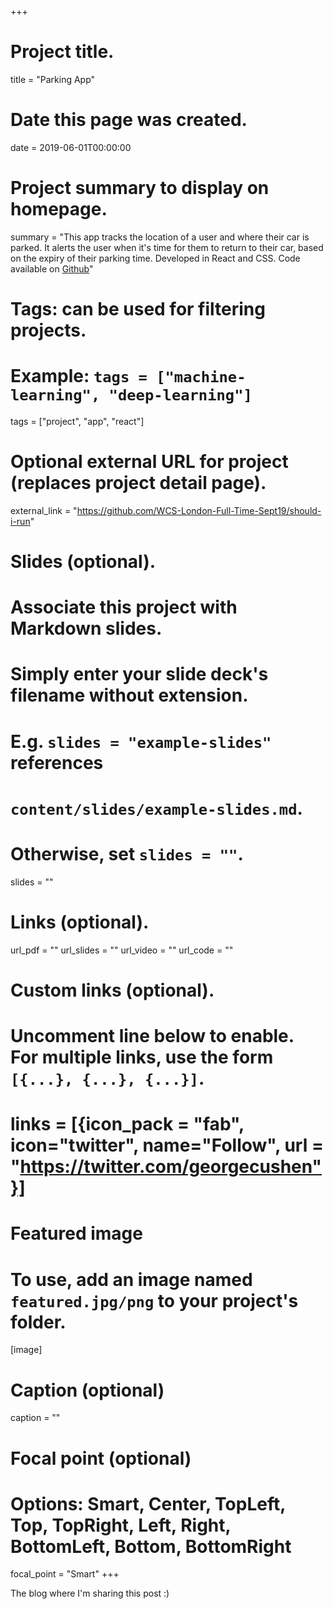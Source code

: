 +++
# Project title.
title = "Parking App"

# Date this page was created.
date = 2019-06-01T00:00:00

# Project summary to display on homepage.
summary = "This app tracks the location of a user and where their car is parked. It alerts the user when it's time for them to return to their car, based on the expiry of their parking time. Developed in React and CSS. Code available on [Github](https://github.com/WCS-London-Full-Time-Sept19/should-i-run)"

# Tags: can be used for filtering projects.
# Example: `tags = ["machine-learning", "deep-learning"]`
tags = ["project", "app", "react"]

# Optional external URL for project (replaces project detail page).
external_link = "https://github.com/WCS-London-Full-Time-Sept19/should-i-run"

# Slides (optional).
#   Associate this project with Markdown slides.
#   Simply enter your slide deck's filename without extension.
#   E.g. `slides = "example-slides"` references 
#   `content/slides/example-slides.md`.
#   Otherwise, set `slides = ""`.
slides = ""

# Links (optional).
url_pdf = ""
url_slides = ""
url_video = ""
url_code = ""

# Custom links (optional).
#   Uncomment line below to enable. For multiple links, use the form `[{...}, {...}, {...}]`.
# links = [{icon_pack = "fab", icon="twitter", name="Follow", url = "https://twitter.com/georgecushen"}]

# Featured image
# To use, add an image named `featured.jpg/png` to your project's folder. 
[image]
  # Caption (optional)
  caption = ""
  
  # Focal point (optional)
  # Options: Smart, Center, TopLeft, Top, TopRight, Left, Right, BottomLeft, Bottom, BottomRight
  focal_point = "Smart"
+++

The blog where I'm sharing this post :)
